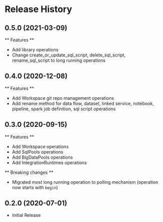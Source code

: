# Release History

## 0.5.0 (2021-03-09)

** Features **

- Add library operations
- Change create_or_update_sql_script, delete_sql_script, rename_sql_script to long running operations

## 0.4.0 (2020-12-08)

** Features **

- Add Workspace git repo management operations
- Add rename method for data flow, dataset, linked service, notebook, pipeline, spark job definition, sql script operations

## 0.3.0 (2020-09-15)

** Features **

- Add Workspace operations
- Add SqlPools operations
- Add BigDataPools operations
- Add IntegrationRuntimes operations

** Breaking changes **

- Migrated most long running operation to polling mechanism (operation now starts with `begin`)

## 0.2.0 (2020-07-01)

* Initial Release
